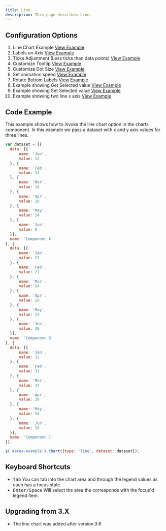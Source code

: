 ```yaml
---
title: Line
description: This page describes Line.
---
```


## Configuration Options

1. Line Chart Example [View Example]( ../components/line/example-index)
2. Labels on Axis [View Example]( ../components/line/example-axis-labels)
3. Ticks Adjustment (Less ticks than data points) [View Example]( ../components/line/example-axis-ticks)
4. Customize Tooltip [View Example]( ../components/line/example-custom-tooltip)
5. Customize Dot Size [View Example]( ../components/line/example-custom-dots)
6. Set animation speed [View Example]( ../components/line/example-animation)
7. Rotate Bottom Labels [View Example]( ../components/line/test-rotate)
8. Example showing Get Selected value [View Example]( ../components/line/example-get-selected)
9. Example showing Set Selected value [View Example]( ../components/line/example-set-selected)
10. Example showing two line x axis [View Example]( ../components/line/example-two-lines)

## Code Example

This example shows how to invoke the line chart option in the charts component. In this example we pass a dataset with x and y axis values for three lines.

```javascript
var dataset = [{
  data: [{
      name: 'Jan',
      value: 12
  }, {
      name: 'Feb',
      value: 11
  }, {
      name: 'Mar',
      value: 14
  }, {
      name: 'Apr',
      value: 10
  }, {
      name: 'May',
      value: 14
  }, {
      name: 'Jun',
      value: 8
  }],
  name: 'Component A'
}, {
  data: [{
      name: 'Jan',
      value: 22
  }, {
      name: 'Feb',
      value: 21
  }, {
      name: 'Mar',
      value: 24
  }, {
      name: 'Apr',
      value: 20
  }, {
      name: 'May',
      value: 24
  }, {
      name: 'Jun',
      value: 28
  }],
  name: 'Component B'
}, {
  data: [{
      name: 'Jan',
      value: 32
  }, {
      name: 'Feb',
      value: 31
  }, {
      name: 'Mar',
      value: 34
  }, {
      name: 'Apr',
      value: 30
  }, {
      name: 'May',
      value: 34
  }, {
      name: 'Jun',
      value: 38
  }],
  name: 'Component C'
}];

$('#area-example').chart({type: 'line', dataset: dataset});
```

## Keyboard Shortcuts

- <kbd>Tab</kbd> You can tab into the chart area and through the legend values as each has a focus state.
- <kbd>Enter/Space</kbd> Will select the area the corresponds with the focus'd legend item.

## Upgrading from 3.X

-   The line chart was added after version 3.6
